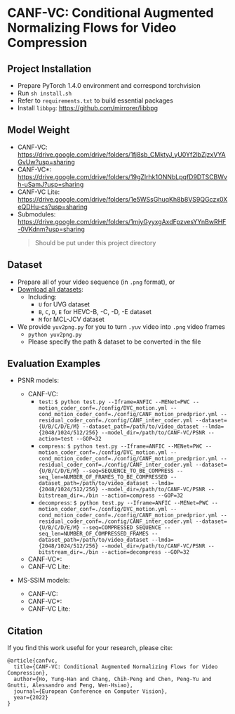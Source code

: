# CANF-VC: Conditional Augmented Normalizing Flows for Video Compression

## Project Installation
* Prepare PyTorch 1.4.0 environment and correspond torchvision
* Run `sh install.sh`
* Refer to `requirements.txt` to build essential packages
* Install `libbpg`: https://github.com/mirrorer/libbpg

## Model Weight
* CANF-VC: https://drive.google.com/drive/folders/1fj8sb_CMktyJ_yU0Yf2lbZjzxVYAGvUw?usp=sharing
* CANF-VC*: https://drive.google.com/drive/folders/19gZlrhk1ONNbLpqfD9DTSCBWvh-uSamJ?usp=sharing
* CANF-VC Lite: https://drive.google.com/drive/folders/1e5WSsGhuqKh8b8VS9QGczx0XeQDHu-cs?usp=sharing
* Submodules: https://drive.google.com/drive/folders/1mjyGyyxgAxdFpzvesYYnBwRHF-0VKdnm?usp=sharing
  > Should be put under this project directory

## Dataset
* Prepare all of your video sequence (in `.png` format), or
* [Download all datasets](https://drive.google.com/file/d/1-JNDD-sfDVyDpSUHKL8a6_dYC1Qf5Y-F/view?usp=sharing):
  * Including:
    * `U` for UVG dataset
    * `B`, `C`, `D`, `E` for HEVC-B, -C, -D, -E dataset
    * `M` for MCL-JCV dataset
* We provide `yuv2png.py` for you to turn `.yuv` video into `.png` video frames
  * `python yuv2png.py`
  * Please specify the path & dataset to be converted in the file

## Evaluation Examples
* PSNR models:
  * CANF-VC: 
    * `test`: `$ python test.py --Iframe=ANFIC --MENet=PWC --motion_coder_conf=./config/DVC_motion.yml --cond_motion_coder_conf=./config/CANF_motion_predprior.yml --residual_coder_conf=./config/CANF_inter_coder.yml --dataset={U/B/C/D/E/M} --dataset_path=/path/to/video_dataset --lmda={2048/1024/512/256} --model_dir=/path/to/CANF-VC/PSNR --action=test --GOP=32`
    * `compress`: `$ python test.py --Iframe=ANFIC --MENet=PWC --motion_coder_conf=./config/DVC_motion.yml --cond_motion_coder_conf=./config/CANF_motion_predprior.yml --residual_coder_conf=./config/CANF_inter_coder.yml --dataset={U/B/C/D/E/M} --seq=SEQUENCE_TO_BE_COMPRESS --seq_len=NUMBER_OF_FRAMES_TO_BE_COMPRESSED --dataset_path=/path/to/video_dataset --lmda={2048/1024/512/256} --model_dir=/path/to/CANF-VC/PSNR --bitstream_dir=./bin --action=compress --GOP=32`
    * `decompress`: `$ python test.py --Iframe=ANFIC --MENet=PWC --motion_coder_conf=./config/DVC_motion.yml --cond_motion_coder_conf=./config/CANF_motion_predprior.yml --residual_coder_conf=./config/CANF_inter_coder.yml --dataset={U/B/C/D/E/M} --seq=COMPRESSED_SEQUENCE --seq_len=NUMBER_OF_COMPRESSED_FRAMES --dataset_path=/path/to/video_dataset --lmda={2048/1024/512/256} --model_dir=/path/to/CANF-VC/PSNR --bitstream_dir=./bin --action=decompress --GOP=32`
  * CANF-VC*:
  * CANF-VC Lite:

* MS-SSIM models:
  * CANF-VC:
  * CANF-VC*:
  * CANF-VC Lite:

## Citation
If you find this work useful for your research, please cite:
```
@article{canfvc,
  title={CANF-VC: Conditional Augmented Normalizing Flows for Video Compression},
  author={Ho, Yung-Han and Chang, Chih-Peng and Chen, Peng-Yu and Gnutti, Alessandro and Peng, Wen-Hsiao},
  journal={European Conference on Computer Vision},
  year={2022}
}
```
